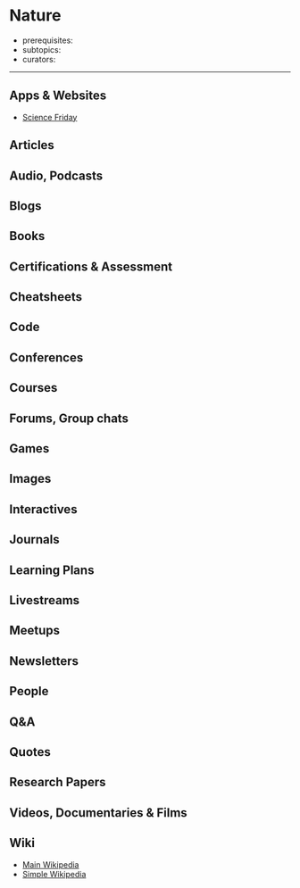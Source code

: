 # Nature

- prerequisites:
- subtopics:
- curators:

------

## Apps & Websites

- [Science Friday](https://www.sciencefriday.com/topics/nature/)

## Articles

## Audio, Podcasts

## Blogs

## Books

## Certifications & Assessment

## Cheatsheets

## Code

## Conferences

## Courses

## Forums, Group chats

## Games

## Images

## Interactives

## Journals

## Learning Plans

## Livestreams

## Meetups

## Newsletters

## People

## Q&A

## Quotes

## Research Papers

## Videos, Documentaries & Films

## Wiki

- [Main Wikipedia](https://en.wikipedia.org/wiki/Nature)
- [Simple Wikipedia](https://simple.wikipedia.org/wiki/Nature)

